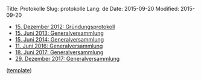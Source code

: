 Title: Protokolle
Slug: protokolle
Lang: de
Date: 2015-09-20
Modified: 2015-09-20

  * [15. Dezember 2012: Gründungsprotokoll]({filename}2012-12-15_gruendungsprotokoll.md)
  * [15. Juni 2013: Generalversammlung]({filename}2013-06-15_GV2013.md)
  * [15. Juni 2014: Generalversammlung]({filename}2014-06-15_GV2014.md)
  * [11. Juni 2016: Generalversammlung]({filename}2016-06-11_GV2016.md)
  * [18. Juni 2017: Generalversammlung]({filename}2017-06-18_GV2017.md)
  * [29. Dezember 2017: Generalversammlung]({filename}2017-12-29_GV2017.md)

([template]({filename}protokoll_template.md))
